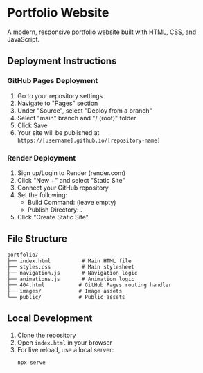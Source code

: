 # Portfolio Website

A modern, responsive portfolio website built with HTML, CSS, and JavaScript.

## Deployment Instructions

### GitHub Pages Deployment
1. Go to your repository settings
2. Navigate to "Pages" section
3. Under "Source", select "Deploy from a branch"
4. Select "main" branch and "/ (root)" folder
5. Click Save
6. Your site will be published at `https://[username].github.io/[repository-name]`

### Render Deployment
1. Sign up/Login to Render (render.com)
2. Click "New +" and select "Static Site"
3. Connect your GitHub repository
4. Set the following:
   - Build Command: (leave empty)
   - Publish Directory: .
5. Click "Create Static Site"

## File Structure
```
portfolio/
├── index.html          # Main HTML file
├── styles.css          # Main stylesheet
├── navigation.js       # Navigation logic
├── animations.js       # Animation logic
├── 404.html           # GitHub Pages routing handler
├── images/            # Image assets
└── public/            # Public assets
```

## Local Development
1. Clone the repository
2. Open `index.html` in your browser
3. For live reload, use a local server:
   ```bash
   npx serve
   ``` 